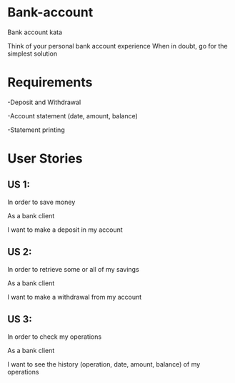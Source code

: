 # Bank-account

Bank account kata

Think of your personal bank account experience When in doubt, go for the simplest solution

# Requirements

-Deposit and Withdrawal

-Account statement (date, amount, balance)

-Statement printing

# User Stories

## US 1:

In order to save money

As a bank client

I want to make a deposit in my account

## US 2:

In order to retrieve some or all of my savings

As a bank client

I want to make a withdrawal from my account

## US 3:

In order to check my operations

As a bank client

I want to see the history (operation, date, amount, balance) of my operations

